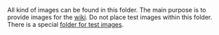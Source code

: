 All kind of images can be found in this folder. The main purpose is to provide images for the [wiki][wiki]. Do not place test images within this folder. There is a special [folder for test images][test-images].

[wiki]: https://github.com/EFTEMj/EFTEMj/wiki
[test-images]: https://github.com/EFTEMj/EFTEMj/tree/master/EFTEMj/test-images
